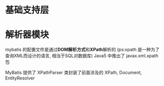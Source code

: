 # 基础支持层

# 解析器模块
mybatis 的配置文件是通过**DOM解析方式**和**XPath**解析的
(ps:xpath 是一种为了查询XML而设计的语言, 相当于SQL对数据库)
Java5 中推出了 javax.xml.xpath 包

MyBatis 提供了 XPathParser 类封装了前面涉及的 XPath, Document, EntityResolver
